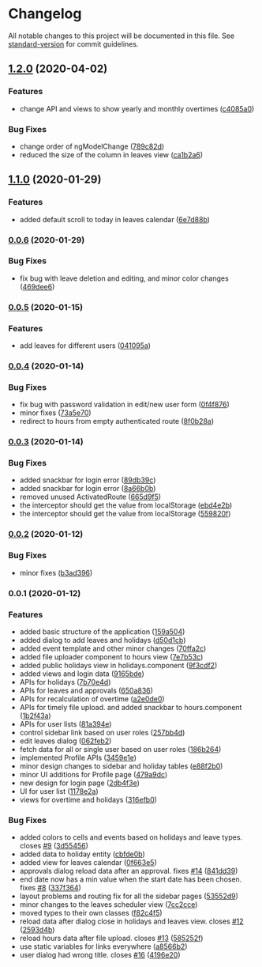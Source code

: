 # Changelog

All notable changes to this project will be documented in this file. See [standard-version](https://github.com/conventional-changelog/standard-version) for commit guidelines.

## [1.2.0](https://github.com/varijkapil13/workday-manager-frontend/compare/v1.1.0...v1.2.0) (2020-04-02)


### Features

* change API and views to show yearly and monthly overtimes ([c4085a0](https://github.com/varijkapil13/workday-manager-frontend/commit/c4085a03f7ac45471b8b17c68bd1da8b19e82753))


### Bug Fixes

* change order of ngModelChange ([789c82d](https://github.com/varijkapil13/workday-manager-frontend/commit/789c82d1893169db132d9e3bd408010f238890fa))
* reduced the size of the column in leaves view ([ca1b2a6](https://github.com/varijkapil13/workday-manager-frontend/commit/ca1b2a634756ce84d8e10e356e905db9d7fc3e92))

## [1.1.0](https://github.com/varijkapil13/workday-manager-frontend/compare/v0.0.6...v1.1.0) (2020-01-29)


### Features

* added default scroll to today in leaves calendar ([6e7d88b](https://github.com/varijkapil13/workday-manager-frontend/commit/6e7d88b94ecfd02c83eff9700ffca5f280dd2f8d))

### [0.0.6](https://github.com/varijkapil13/workday-manager-frontend/compare/v0.0.5...v0.0.6) (2020-01-29)


### Bug Fixes

* fix bug with leave deletion and editing, and minor color changes ([469dee6](https://github.com/varijkapil13/workday-manager-frontend/commit/469dee6cabfc17212cfe5b31fecc3c4b70caa6a2))

### [0.0.5](https://github.com/varijkapil13/workday-manager-frontend/compare/v0.0.4...v0.0.5) (2020-01-15)


### Features

* add leaves for different users ([041095a](https://github.com/varijkapil13/workday-manager-frontend/commit/041095abba2375c1b824276874a92efb4094a4fb))

### [0.0.4](https://github.com/varijkapil13/workday-manager-frontend/compare/v0.0.3...v0.0.4) (2020-01-14)


### Bug Fixes

* fix bug with password validation in edit/new user form ([0f4f876](https://github.com/varijkapil13/workday-manager-frontend/commit/0f4f876db5a7dec07e14289d9c563802903ec527))
* minor fixes ([73a5e70](https://github.com/varijkapil13/workday-manager-frontend/commit/73a5e70867a4cf1fda72edde2d3360c950f8c389))
* redirect to hours from empty authenticated route ([8f0b28a](https://github.com/varijkapil13/workday-manager-frontend/commit/8f0b28a992aed82fad0d2798df9446d0cff76821))

### [0.0.3](https://github.com/varijkapil13/workday-manager-frontend/compare/v0.0.2...v0.0.3) (2020-01-14)


### Bug Fixes

* added snackbar for login error ([89db39c](https://github.com/varijkapil13/workday-manager-frontend/commit/89db39cdd03d40a5259286d2a27c6f77bbe2fab8))
* added snackbar for login error ([8a66b0b](https://github.com/varijkapil13/workday-manager-frontend/commit/8a66b0be45a04f419bd40d60fb600b5118b7c45d))
* removed unused ActivatedRoute ([665d9f5](https://github.com/varijkapil13/workday-manager-frontend/commit/665d9f5cef2133007121de7fdc7f304f9357929c))
* the interceptor should get the value from localStorage ([ebd4e2b](https://github.com/varijkapil13/workday-manager-frontend/commit/ebd4e2bf6ace2cdbf7f08c028bc270109e359b8f))
* the interceptor should get the value from localStorage ([559820f](https://github.com/varijkapil13/workday-manager-frontend/commit/559820f641a1e800fd15bb2e7a981cd9f3162ede))

### [0.0.2](https://github.com/varijkapil13/workday-manager-frontend/compare/v0.0.1...v0.0.2) (2020-01-12)


### Bug Fixes

* minor fixes ([b3ad396](https://github.com/varijkapil13/workday-manager-frontend/commit/b3ad396f998983a570aea66d30ed3b97b1cba11a))

### 0.0.1 (2020-01-12)


### Features

* added basic structure of the application ([159a504](https://github.com/varijkapil13/workday-manager-frontend/commit/159a504e62455e2faee809d27bfd8f113b71f6ca))
* added dialog to add leaves and holidays ([d50d1cb](https://github.com/varijkapil13/workday-manager-frontend/commit/d50d1cb8837d21d0a9ebe680e51c0b67f4d08c2a))
* added event template and other minor changes ([70ffa2c](https://github.com/varijkapil13/workday-manager-frontend/commit/70ffa2c5d8126180358826a6348ba76172640844))
* added file uploader component to hours view ([7e7b53c](https://github.com/varijkapil13/workday-manager-frontend/commit/7e7b53c7d9f4da61b8cc8b34cdc66d00f9e190ea))
* added public holidays view in holidays.component ([9f3cdf2](https://github.com/varijkapil13/workday-manager-frontend/commit/9f3cdf2d8c2ec1421c4683df60f03737a1734ab8))
* added views and login data ([9165bde](https://github.com/varijkapil13/workday-manager-frontend/commit/9165bde7e7c3723feef3f00cbf44439fc777042a))
* APIs for holidays ([7b70e4d](https://github.com/varijkapil13/workday-manager-frontend/commit/7b70e4d9ff57dcfcd82f1d80c5faf1514e669db0))
* APIs for leaves and approvals ([650a836](https://github.com/varijkapil13/workday-manager-frontend/commit/650a836a27c0836134c67f1e2d6e78e85eb54030))
* APIs for recalculation of overtime ([a2e0de0](https://github.com/varijkapil13/workday-manager-frontend/commit/a2e0de0e3eee2670e1a5a88e1f6c53efbfeba83c))
* APIs for timely file upload. and added snackbar to hours.component ([1b2f43a](https://github.com/varijkapil13/workday-manager-frontend/commit/1b2f43ae47285f2cc3112c72274ebd682678abfe))
* APIs for user lists ([81a394e](https://github.com/varijkapil13/workday-manager-frontend/commit/81a394e95c1f35abeaaf8bcd84e8847411dd822a))
* control sidebar link based on user roles ([257bb4d](https://github.com/varijkapil13/workday-manager-frontend/commit/257bb4d5692eb26bea7701a54097c805cc838744))
* edit leaves dialog ([062feb2](https://github.com/varijkapil13/workday-manager-frontend/commit/062feb256b9f793f08bfeaec9cb10fb3b3afc775))
* fetch data for all or single user based on user roles ([186b264](https://github.com/varijkapil13/workday-manager-frontend/commit/186b26405213ba4cacdcf1fbdda71bdb7ce709dd))
* implemented Profile APIs ([3459e1e](https://github.com/varijkapil13/workday-manager-frontend/commit/3459e1e8169fd1e25b1a380d856dc72f1408b401))
* minor design changes to sidebar and holiday tables ([e88f2b0](https://github.com/varijkapil13/workday-manager-frontend/commit/e88f2b04929fec57e2d6111d28664b2f84023b5b))
* minor UI additions for Profile page ([479a9dc](https://github.com/varijkapil13/workday-manager-frontend/commit/479a9dc3083fbc60d4082a3eb7fd66ce294ff479))
* new design for login page ([2db4f3e](https://github.com/varijkapil13/workday-manager-frontend/commit/2db4f3e1a2016a85bf6557d562461a4e67bc3894))
* UI for user list ([1178e2a](https://github.com/varijkapil13/workday-manager-frontend/commit/1178e2a880e8c2bd0d1306d831ba6a8c8d88bc33))
* views for overtime and holidays ([316efb0](https://github.com/varijkapil13/workday-manager-frontend/commit/316efb01246f8a2ed5b9189a7139a915f5595e0e))


### Bug Fixes

* added colors to cells and events based on holidays and leave types. closes [#9](https://github.com/varijkapil13/workday-manager-frontend/issues/9) ([3d55456](https://github.com/varijkapil13/workday-manager-frontend/commit/3d55456eafda7276c775a45d61c2d44a282c172b))
* added data to holiday entity ([cbfde0b](https://github.com/varijkapil13/workday-manager-frontend/commit/cbfde0b1fd080c060917c82117b550aa865489df))
* added view for leaves calendar ([0f663e5](https://github.com/varijkapil13/workday-manager-frontend/commit/0f663e5a98c1abf23a1dc850a2251fec6e8aeda2))
* approvals dialog reload data after an approval. fixes [#14](https://github.com/varijkapil13/workday-manager-frontend/issues/14) ([841dd39](https://github.com/varijkapil13/workday-manager-frontend/commit/841dd392ae6f9b7cd4c1608607bf35389fe69742))
* end date now has a min value when the start date has been chosen. fixes [#8](https://github.com/varijkapil13/workday-manager-frontend/issues/8) ([337f364](https://github.com/varijkapil13/workday-manager-frontend/commit/337f364e476f54959aedf71317d1ac061a75432d))
* layout problems and routing fix for all the sidebar pages ([53552d9](https://github.com/varijkapil13/workday-manager-frontend/commit/53552d92c0a1bdc4ba7f71f8058df9436d77a047))
* minor changes to the leaves scheduler view ([7cc2cce](https://github.com/varijkapil13/workday-manager-frontend/commit/7cc2cce8f4d3bf5f432bb39707d9a1929d64f42d))
* moved types to their own classes ([f82c4f5](https://github.com/varijkapil13/workday-manager-frontend/commit/f82c4f59edb4785d91fa3250f52fff82b5f84de3))
* reload data after dialog close in holidays and leaves view. closes [#12](https://github.com/varijkapil13/workday-manager-frontend/issues/12) ([2593d4b](https://github.com/varijkapil13/workday-manager-frontend/commit/2593d4b6b9f50bc205ffeeb34832bc1e02e03306))
* reload hours data after file upload. closes [#13](https://github.com/varijkapil13/workday-manager-frontend/issues/13) ([585252f](https://github.com/varijkapil13/workday-manager-frontend/commit/585252f23cf57252619c90d892c2324da9d49b55))
* use static variables for links everywhere ([a8566b2](https://github.com/varijkapil13/workday-manager-frontend/commit/a8566b29054e08c39ae6e2e4d5a690463640b0a5))
* user dialog had wrong title. closes [#16](https://github.com/varijkapil13/workday-manager-frontend/issues/16) ([4196e20](https://github.com/varijkapil13/workday-manager-frontend/commit/4196e2054b00b43a40beeb564d66bb02e127f420))
